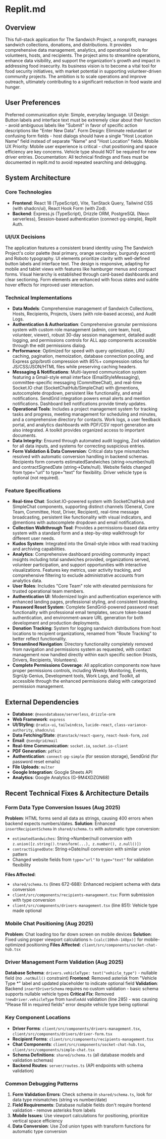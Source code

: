# Replit.md

## Overview
This full-stack application for The Sandwich Project, a nonprofit, manages sandwich collections, donations, and distributions. It provides comprehensive data management, analytics, and operational tools for volunteers, hosts, and recipients. The project aims to streamline operations, enhance data visibility, and support the organization's growth and impact in addressing food insecurity. Its business vision is to become a vital tool for food security initiatives, with market potential in supporting volunteer-driven community projects. The ambition is to scale operations and improve outreach, ultimately contributing to a significant reduction in food waste and hunger.

## User Preferences
Preferred communication style: Simple, everyday language.
UI Design: Button labels and interface text must be extremely clear about their function - avoid ambiguous labels like "Submit" in favor of specific action descriptions like "Enter New Data".
Form Design: Eliminate redundant or confusing form fields - host dialogs should have a single "Host Location Name" field instead of separate "Name" and "Host Location" fields.
Mobile UX Priority: Mobile user experience is critical - chat positioning and space efficiency are key concerns. Vehicle type should NOT be required for new driver entries.
Documentation: All technical findings and fixes must be documented in replit.md to avoid repeated searching and debugging.

## System Architecture

### Core Technologies
- **Frontend**: React 18 (TypeScript), Vite, TanStack Query, Tailwind CSS (with shadcn/ui), React Hook Form (with Zod).
- **Backend**: Express.js (TypeScript), Drizzle ORM, PostgreSQL (Neon serverless), Session-based authentication (connect-pg-simple), Replit Auth.

### UI/UX Decisions
The application features a consistent brand identity using The Sandwich Project's color palette (teal primary, orange secondary, burgundy accent) and Roboto typography. UI elements prioritize clarity with well-defined button labels and interface text. The design is responsive, adapting for mobile and tablet views with features like hamburger menus and compact forms. Visual hierarchy is established through card-based dashboards and clear sectioning. Form elements are enhanced with focus states and subtle hover effects for improved user interaction.

### Technical Implementations
- **Data Models**: Comprehensive management of Sandwich Collections, Hosts, Recipients, Projects, Users (with role-based access), and Audit Logs.
- **Authentication & Authorization**: Comprehensive granular permissions system with custom role management (admin, core team, host, volunteer, viewer), robust 30-day session management, detailed audit logging, and permissions controls for ALL app components accessible through the edit permissions dialog.
- **Performance**: Optimized for speed with query optimization, LRU caching, pagination, memoization, database connection pooling, and Express gzip/brotli compression with 85%+ compression ratios for JS/CSS/JSON/HTML files while preserving caching headers.
- **Messaging & Notifications**: Multi-layered communication system featuring a Gmail-style email interface (EmailStyleMessaging), committee-specific messaging (CommitteeChat), and real-time Socket.IO chat (SocketChatHub/SimpleChat) with @mentions, autocomplete dropdown, persistent like functionality, and email notifications. SendGrid integration powers email alerts and mention notifications. Dashboard bell notifications provide timely updates.
- **Operational Tools**: Includes a project management system for tracking tasks and progress, meeting management for scheduling and minutes, and a comprehensive directory for contacts. Work logs, a user feedback portal, and analytics dashboards with PDF/CSV report generation are also integrated. A toolkit provides organized access to important documents.
- **Data Integrity**: Ensured through automated audit logging, Zod validation for all data inputs, and systems for correcting suspicious entries.
- **Form Validation & Data Conversion**: Critical data type mismatches resolved with automatic conversion handling in backend schemas. Recipients form converts estimatedSandwiches (string→number/null) and contractSignedDate (string→Date/null). Website fields changed from type="url" to type="text" for flexibility. Driver vehicle type is optional (not required).

### Feature Specifications
- **Real-time Chat**: Socket.IO-powered system with SocketChatHub and SimpleChat components, supporting distinct channels (General, Core Team, Committee, Host, Driver, Recipient), real-time message broadcasting, persistent like functionality with visual indicators, and @mentions with autocomplete dropdown and email notifications.
- **Collection Walkthrough Tool**: Provides a permissions-based data entry system with a standard form and a step-by-step walkthrough for different user needs.
- **Kudos System**: Integrated into the Gmail-style inbox with read tracking and archiving capabilities.
- **Analytics**: Comprehensive dashboard providing community impact insights including total sandwiches provided, organizations served, volunteer participation, and support opportunities with interactive visualizations. Features key metrics, user activity tracking, and comprehensive filtering to exclude administrative accounts from analytics data.
- **User Roles**: Includes "Core Team" role with elevated permissions for trusted operational team members.
- **Authentication UI**: Modernized login and authentication experience with enhanced landing pages, professional styling, and consistent branding.
- **Password Reset System**: Complete SendGrid-powered password reset functionality with professional email templates, secure token-based authentication, and environment-aware URL generation for both development and production deployments.
- **Donation Tracking**: System for logging sandwich distributions from host locations to recipient organizations, renamed from "Route Tracking" to better reflect functionality.
- **Streamlined Navigation**: Directory functionality completely removed from navigation and permissions system as requested, with contact management now handled directly within each specific section (Hosts, Drivers, Recipients, Volunteers).
- **Complete Permissions Coverage**: All application components now have proper permissions controls, including Weekly Monitoring, Events, SignUp Genius, Development tools, Work Logs, and Toolkit, all accessible through the enhanced permissions dialog with categorized permission management.

## External Dependencies
- **Database**: `@neondatabase/serverless`, `drizzle-orm`
- **Web Framework**: `express`
- **UI/Styling**: `@radix-ui`, `tailwindcss`, `lucide-react`, `class-variance-authority`, `shadcn/ui`
- **Data Fetching/State**: `@tanstack/react-query`, `react-hook-form`, `zod`
- **Email**: `@sendgrid/mail`
- **Real-time Communication**: `socket.io`, `socket.io-client`
- **PDF Generation**: `pdfkit`
- **Authentication**: `connect-pg-simple` (for session storage), SendGrid (for password reset emails)
- **File Uploads**: `multer`
- **Google Integration**: Google Sheets API
- **Analytics**: Google Analytics (G-9M4XDZGN68)

## Recent Technical Fixes & Architecture Details

### Form Data Type Conversion Issues (Aug 2025)
**Problem**: HTML forms send all data as strings, causing 400 errors when backend expects numbers/dates.
**Solution**: Enhanced `insertRecipientSchema` in `shared/schema.ts` with automatic type conversion:
- `estimatedSandwiches`: String→Number/null conversion with `z.union([z.string().transform(...), z.number(), z.null()])`  
- `contractSignedDate`: String→Date/null conversion with similar union pattern
- Changed website fields from `type="url"` to `type="text"` for validation flexibility

**Files Affected**: 
- `shared/schema.ts` (lines 672-688): Enhanced recipient schema with data conversion
- `client/src/components/recipients-management.tsx`: Form submission with type conversion
- `client/src/components/drivers-management.tsx` (line 851): Vehicle type made optional

### Mobile Chat Positioning (Aug 2025)
**Problem**: Chat loading too far down screen on mobile devices
**Solution**: Fixed using proper viewport calculations `h-[calc(100vh-140px)]` for mobile-optimized positioning
**Files Affected**: `client/src/components/socket-chat-hub.tsx`

### Driver Management Form Validation (Aug 2025)
**Database Schema**: `drivers.vehicleType: text("vehicle_type")` - nullable field (no `.notNull()` constraint)
**Frontend**: Removed asterisk from "Vehicle Type *" label and updated placeholder to indicate optional field
**Validation**: Backend `insertDriverSchema` requires no custom validation - basic schema supports nullable vehicle types
**Critical Fix**: Removed `!newDriver.vehicleType` from `handleAdd` validation (line 285) - was causing "Please fill in required fields" error despite vehicle type being optional

### Key Component Locations
- **Driver Forms**: `client/src/components/drivers-management.tsx`, `client/src/components/drivers/driver-form.tsx`
- **Recipient Forms**: `client/src/components/recipients-management.tsx` 
- **Chat Components**: `client/src/components/socket-chat-hub.tsx`, `client/src/components/simple-chat.tsx`
- **Schema Definitions**: `shared/schema.ts` (all database models and validation schemas)
- **Backend Routes**: `server/routes.ts` (API endpoints with schema validation)

### Common Debugging Patterns
1. **Form Validation Errors**: Check schema in `shared/schema.ts`, look for data type mismatches (string vs number/date)
2. **Field Requirements**: Database nullable fields don't require frontend validation - remove asterisks from labels
3. **Mobile Issues**: Use viewport calculations for positioning, prioritize vertical space efficiency
4. **Data Conversion**: Use Zod union types with transform functions for automatic type conversion